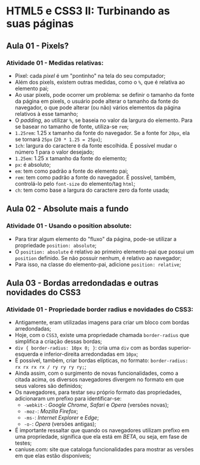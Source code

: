 # HTML5 e CSS3 II: Turbinando as suas páginas

## Aula 01 - Pixels?

### Atividade 01 - Medidas relativas:

- Pixel: cada *pixel* é um "pontinho" na tela do seu computador;
- Além dos pixels, existem outras medidas, como o `%`, que é relativa ao elemento pai;
- Ao usar pixels, pode ocorrer um problema: se definir o tamanho da fonte da página em pixels, o usuário pode alterar o tamanho da fonte do navegador, o que pode alterar (ou não) vários elementos da página relativos à esse tamanho;
- O *padding*, ao utilizar `%`, se baseia no valor da largura do elemento. Para se basear no tamanho de fonte, utiliza-se `rem`;
- `1.25rem`: 1.25 x tamanho da fonte do navegador. Se a fonte for `20px`, ela se tornará `25px` (`20 * 1.25 = 25px`);
- `1ch`: largura do caractere `0` da fonte escolhida. É possível mudar o número 1 para o valor desejado;
- `1.25em`: 1.25 x tamanho da fonte do elemento;
- `px`: é absoluto;
- `em`: tem como padrão a fonte do elemento pai;
- `rem`: tem como padrão a fonte do navegador. É possível, também, controlá-lo pelo `font-size` do elemento/tag `html`;
- `ch`: tem como base a largura do caractere zero da fonte usada;


## Aula 02 - Absolute mais a fundo

### Atividade 01 - Usando o position absolute:

- Para tirar algum elemento do "fluxo" da página, pode-se utilizar a propriedade `position: absolute`;
- O `position: absolute` é relativo ao primeiro elemento-pai que possui um `position` definido. Se não possuir nenhum, é relativo ao navegador;
- Para isso, na classe do elemento-pai, adicione `position: relative`;


## Aula 03 - Bordas arredondadas e outras novidades do CSS3

### Atividade 01 - Propriedade border radius e novidades do CSS3:

- Antigamente, eram utilizadas imagens para criar um bloco com bordas arredondadas;
- Hoje, com o `CSS3`, existe uma propriedade chamada `border-radius` que simplifica a criação dessas bordas;
- `div { border-radius: 10px 0; }`: cria uma `div` com as bordas superior-esquerda e inferior-direita arredondadas em `10px`;
- É possível, também, criar bordas elípticas, no formato: `border-radius: rx rx rx rx / ry ry ry ry;`;
- Ainda assim, com o surgimento de novas funcionalidades, como a citada acima, os diversos navegadores divergem no formato em que seus valores são definidos;
- Os navegadores, para testar seu próprio formato das propriedades, adicionaram um prefixo para identificar-se:
  - `-webkit-`: *Google Chrome*, *Safari* e *Opera* (versões novas);
  - `-moz-`: *Mozilla Firefox*;
  - `-ms-`: *Internet Explorer* e *Edge*;
  - `-o-`: *Opera* (versões antigas);
- É importante ressaltar que quando os navegadores utilizam prefixo em uma propriedade, significa que ela está em *BETA*, ou seja, em fase de testes;
- <a>caniuse.com</a>: site que cataloga funcionalidades para mostrar as versões em que elas estão disponíveis;
